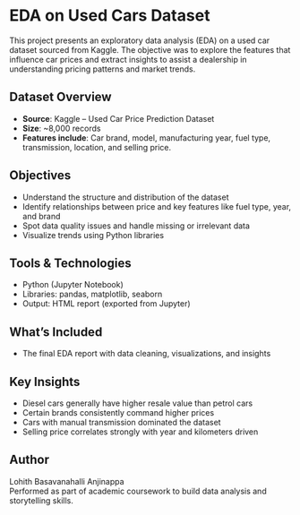 # EDA on Used Cars Dataset

This project presents an exploratory data analysis (EDA) on a used car dataset sourced from Kaggle. The objective was to explore the features that influence car prices and extract insights to assist a dealership in understanding pricing patterns and market trends.

## Dataset Overview

- **Source**: Kaggle – Used Car Price Prediction Dataset
- **Size**: ~8,000 records
- **Features include**: Car brand, model, manufacturing year, fuel type, transmission, location, and selling price.

## Objectives

- Understand the structure and distribution of the dataset
- Identify relationships between price and key features like fuel type, year, and brand
- Spot data quality issues and handle missing or irrelevant data
- Visualize trends using Python libraries

## Tools & Technologies

- Python (Jupyter Notebook)
- Libraries: pandas, matplotlib, seaborn
- Output: HTML report (exported from Jupyter)

## What’s Included

- The final EDA report with data cleaning, visualizations, and insights

## Key Insights

- Diesel cars generally have higher resale value than petrol cars
- Certain brands consistently command higher prices
- Cars with manual transmission dominated the dataset
- Selling price correlates strongly with year and kilometers driven

## Author

Lohith Basavanahalli Anjinappa  
Performed as part of academic coursework to build data analysis and storytelling skills.
